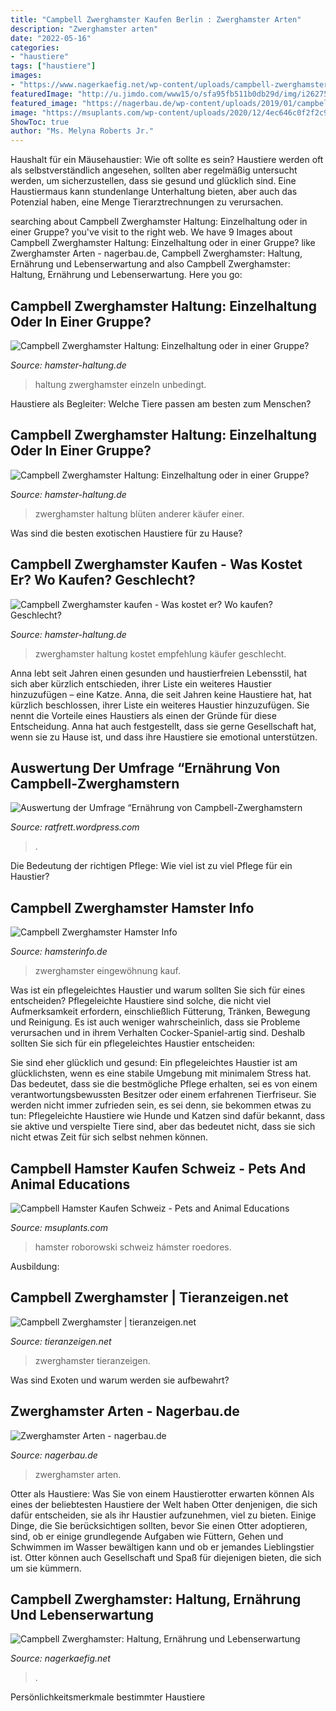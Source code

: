 ```yaml
---
title: "Campbell Zwerghamster Kaufen Berlin : Zwerghamster Arten"
description: "Zwerghamster arten"
date: "2022-05-16"
categories:
- "haustiere"
tags: ["haustiere"]
images:
- "https://www.nagerkaefig.net/wp-content/uploads/campbell-zwerghamster.jpg"
featuredImage: "http://u.jimdo.com/www15/o/sfa95fb511b0db29d/img/i26275f4479503f3a/1315395943/std/image.jpg"
featured_image: "https://nagerbau.de/wp-content/uploads/2019/01/campbell-hamster-300x203.jpg"
image: "https://msuplants.com/wp-content/uploads/2020/12/4ec646c0f2f2c93b68a842e93c3d72a0-1-1536x1024.jpg"
ShowToc: true
author: "Ms. Melyna Roberts Jr."
---
```



Haushalt für ein Mäusehaustier: Wie oft sollte es sein?
Haustiere werden oft als selbstverständlich angesehen, sollten aber regelmäßig untersucht werden, um sicherzustellen, dass sie gesund und glücklich sind. Eine Haustiermaus kann stundenlange Unterhaltung bieten, aber auch das Potenzial haben, eine Menge Tierarztrechnungen zu verursachen.

	

		
searching about Campbell Zwerghamster Haltung: Einzelhaltung oder in einer Gruppe? you've visit to the right web. We have 9 Images about Campbell Zwerghamster Haltung: Einzelhaltung oder in einer Gruppe? like Zwerghamster Arten - nagerbau.de, Campbell Zwerghamster: Haltung, Ernährung und Lebenserwartung and also Campbell Zwerghamster: Haltung, Ernährung und Lebenserwartung. Here you go:
		
    
## Campbell Zwerghamster Haltung: Einzelhaltung Oder In Einer Gruppe?

<img loading=lazy src="https://www.hamster-haltung.de/wp-content/uploads/2019/03/campbell-streu-1110x555.jpg" onerror="this.onerror=null;this.src='https://tse1.mm.bing.net/th?id=OIP.yh9CqabtCAHKrur4ySTC2wHaDt&amp;pid=15.1';" alt="Campbell Zwerghamster Haltung: Einzelhaltung oder in einer Gruppe?">

_Source: hamster-haltung.de_

>haltung zwerghamster einzeln unbedingt. 

	

Haustiere als Begleiter: Welche Tiere passen am besten zum Menschen?

    
## Campbell Zwerghamster Haltung: Einzelhaltung Oder In Einer Gruppe?

<img loading=lazy src="https://www.hamster-haltung.de/wp-content/uploads/2019/03/campbell-zwerghamster-haltung-500x250.jpg" onerror="this.onerror=null;this.src='https://tse2.mm.bing.net/th?id=OIP.GhAvTNyQA1nVz8oltkG5KwHaDt&amp;pid=15.1';" alt="Campbell Zwerghamster Haltung: Einzelhaltung oder in einer Gruppe?">

_Source: hamster-haltung.de_

>zwerghamster haltung blüten anderer käufer einer. 

	

Was sind die besten exotischen Haustiere für zu Hause?

    
## Campbell Zwerghamster Kaufen - Was Kostet Er? Wo Kaufen? Geschlecht?

<img loading=lazy src="https://www.hamster-haltung.de/wp-content/uploads/2019/03/campbell-zwerghamster-kaufen.jpg" onerror="this.onerror=null;this.src='https://tse2.mm.bing.net/th?id=OIP.uW50aO8PTxJkCarZEIn1EAHaDt&amp;pid=15.1';" alt="Campbell Zwerghamster kaufen - Was kostet er? Wo kaufen? Geschlecht?">

_Source: hamster-haltung.de_

>zwerghamster haltung kostet empfehlung käufer geschlecht. 

	

Anna lebt seit Jahren einen gesunden und haustierfreien Lebensstil, hat sich aber kürzlich entschieden, ihrer Liste ein weiteres Haustier hinzuzufügen – eine Katze.
Anna, die seit Jahren keine Haustiere hat, hat kürzlich beschlossen, ihrer Liste ein weiteres Haustier hinzuzufügen. Sie nennt die Vorteile eines Haustiers als einen der Gründe für diese Entscheidung. Anna hat auch festgestellt, dass sie gerne Gesellschaft hat, wenn sie zu Hause ist, und dass ihre Haustiere sie emotional unterstützen.

    
## Auswertung Der Umfrage “Ernährung Von Campbell-Zwerghamstern

<img loading=lazy src="http://u.jimdo.com/www15/o/sfa95fb511b0db29d/img/i26275f4479503f3a/1315395943/std/image.jpg" onerror="this.onerror=null;this.src='https://tse4.mm.bing.net/th?id=OIP.dOjdh3wRbWF2YYEEGiaAaAEyDM&amp;pid=15.1';" alt="Auswertung der Umfrage “Ernährung von Campbell-Zwerghamstern">

_Source: ratfrett.wordpress.com_

>. 

	

Die Bedeutung der richtigen Pflege: Wie viel ist zu viel Pflege für ein Haustier?

    
## Campbell Zwerghamster Hamster Info

<img loading=lazy src="http://www.hamsterinfo.de/Campbellbilder/campbell04.jpg" onerror="this.onerror=null;this.src='https://tse1.mm.bing.net/th?id=OIP.Oijsx5U7Y5tc2A8xKWvbRQHaGF&amp;pid=15.1';" alt="Campbell Zwerghamster Hamster Info">

_Source: hamsterinfo.de_

>zwerghamster eingewöhnung kauf. 

	

Was ist ein pflegeleichtes Haustier und warum sollten Sie sich für eines entscheiden?
Pflegeleichte Haustiere sind solche, die nicht viel Aufmerksamkeit erfordern, einschließlich Fütterung, Tränken, Bewegung und Reinigung. Es ist auch weniger wahrscheinlich, dass sie Probleme verursachen und in ihrem Verhalten Cocker-Spaniel-artig sind.
Deshalb sollten Sie sich für ein pflegeleichtes Haustier entscheiden:

Sie sind eher glücklich und gesund: Ein pflegeleichtes Haustier ist am glücklichsten, wenn es eine stabile Umgebung mit minimalem Stress hat. Das bedeutet, dass sie die bestmögliche Pflege erhalten, sei es von einem verantwortungsbewussten Besitzer oder einem erfahrenen Tierfriseur. Sie werden nicht immer zufrieden sein, es sei denn, sie bekommen etwas zu tun: Pflegeleichte Haustiere wie Hunde und Katzen sind dafür bekannt, dass sie aktive und verspielte Tiere sind, aber das bedeutet nicht, dass sie sich nicht etwas Zeit für sich selbst nehmen können.

    
## Campbell Hamster Kaufen Schweiz - Pets And Animal Educations

<img loading=lazy src="https://msuplants.com/wp-content/uploads/2020/12/4ec646c0f2f2c93b68a842e93c3d72a0-1-1536x1024.jpg" onerror="this.onerror=null;this.src='https://tse3.mm.bing.net/th?id=OIP.du-pg-BLMl7XgX_hRSQ_2QHaE8&amp;pid=15.1';" alt="Campbell Hamster Kaufen Schweiz - Pets and Animal Educations">

_Source: msuplants.com_

>hamster roborowski schweiz hámster roedores. 

	

Ausbildung:

    
## Campbell Zwerghamster | Tieranzeigen.net

<img loading=lazy src="http://www.tieranzeigen.net/export/bajfgsPdkv91.jpg" onerror="this.onerror=null;this.src='https://tse2.mm.bing.net/th?id=OIP.23DT4a4rsgFvCy1749KC-wHaFj&amp;pid=15.1';" alt="Campbell Zwerghamster | tieranzeigen.net">

_Source: tieranzeigen.net_

>zwerghamster tieranzeigen. 

	

Was sind Exoten und warum werden sie aufbewahrt?

    
## Zwerghamster Arten - Nagerbau.de

<img loading=lazy src="https://nagerbau.de/wp-content/uploads/2019/01/campbell-hamster-300x203.jpg" onerror="this.onerror=null;this.src='https://tse1.mm.bing.net/th?id=OIP.ujyw8iAPgZIXfVxYga7mJgAAAA&amp;pid=15.1';" alt="Zwerghamster Arten - nagerbau.de">

_Source: nagerbau.de_

>zwerghamster arten. 

	

Otter als Haustiere: Was Sie von einem Haustierotter erwarten können
Als eines der beliebtesten Haustiere der Welt haben Otter denjenigen, die sich dafür entscheiden, sie als ihr Haustier aufzunehmen, viel zu bieten. Einige Dinge, die Sie berücksichtigen sollten, bevor Sie einen Otter adoptieren, sind, ob er einige grundlegende Aufgaben wie Füttern, Gehen und Schwimmen im Wasser bewältigen kann und ob er jemandes Lieblingstier ist. Otter können auch Gesellschaft und Spaß für diejenigen bieten, die sich um sie kümmern.

    
## Campbell Zwerghamster: Haltung, Ernährung Und Lebenserwartung

<img loading=lazy src="https://www.nagerkaefig.net/wp-content/uploads/campbell-zwerghamster.jpg" onerror="this.onerror=null;this.src='https://tse3.mm.bing.net/th?id=OIP.AD8Q6H_C_Oeo5C-2XxYChQHaFN&amp;pid=15.1';" alt="Campbell Zwerghamster: Haltung, Ernährung und Lebenserwartung">

_Source: nagerkaefig.net_

>. 

	

Persönlichkeitsmerkmale bestimmter Haustiere

